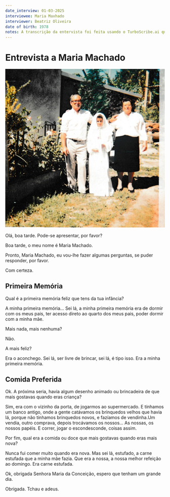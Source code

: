 ```yaml
---
date_interview: 01-03-2025
interviewee: Maria Maxhado
interviewer: Beatriz Oliveira
date of birth: 1978
notes: A transcrição da entervista foi feita usando o TurboScribe.ai que converteu o texto para um formato Txt que depois teve que ser revisto mas tornou o processo mais fácil e rápido. Depois decidi passar a entervista para um formato Markdown para poder organizar melhor. 
---
```


# Entrevista a Maria Machado

![Maria Machado com os seus pais](Entrevista_Maria.png)

<interviewer>Olá, boa tarde. Pode-se apresentar, por favor?</interviewer>

<interviewee>Boa tarde, o meu nome é Maria Machado.</interviewee>

<interviewer>Pronto, Maria Machado, eu vou-lhe fazer algumas perguntas, se puder responder, por favor.</interviewer>

<interviewee>Com certeza.</interviewee>


## Primeira Memória


<interviewer>Qual é a primeira memória feliz que tens da tua infância?</interviewer> 

<interviewee>A minha primeira memória... Sei lá, a minha primeira memória era de dormir com os meus pais, 
ter acesso direto ao quarto dos meus pais, poder dormir com a minha mãe.</interviewee>

<interviewer>Mais nada, mais nenhuma?</interviewer>

<interviewee>Não.</interviewee>

<interviewer>A mais feliz?</interviewer> 

<interviewee>Era o aconchego. Sei lá, ser livre de brincar, sei lá, é tipo isso. Era a minha primeira memória.</interviewee>


## Comida Preferida


<interviewer>Ok. A próxima seria, havia algum desenho animado ou brincadeira de que mais gostavas quando eras criança?</interviewer>


<interviewee>Sim, era com o vizinho da porta, de jogarmos ao supermercado. E tínhamos um banco antigo, onde a gente catávamos os brinquedos velhos que havia lá, 
porque não tínhamos brinquedos novos, e fazíamos de vendinha.Um vendia, outro comprava, depois trocávamos os nossos... As nossas, os nossos papéis. E correr, jogar o escondesconde, coisas assim.</interviewee>

<interviewer>Por fim, qual era a comida ou doce que mais gostavas quando eras mais nova?</interviewer> 

<interviewee>Nunca fui comer muito quando era nova. Mas sei lá, estufado, a carne estufada que a minha mãe fazia. Que era a nossa, a nossa melhor refeição ao domingo. Era carne estufada.</interviewee>

<interviewer>Ok, obrigada Senhora Maria da Conceição, espero que tenham um grande dia.</interviewer> 

<interviewee>Obrigada. Tchau e adeus.</interviewee>